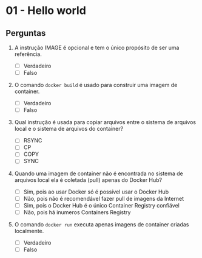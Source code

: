# 01 - Hello world

## Perguntas

1. A instrução IMAGE é opcional e tem o único propósito de ser uma referência.

    - [ ] Verdadeiro
    - [ ] Falso

2. O comando `docker build` é usado para construir uma imagem de container.

    - [ ] Verdadeiro
    - [ ] Falso

3. Qual instrução é usada para copiar arquivos entre o sistema de arquivos local e o sistema de arquivos do container?

    - [ ] RSYNC
    - [ ] CP
    - [ ] COPY
    - [ ] SYNC

4. Quando uma imagem de container não é encontrada no sistema de arquivos local ela é coletada (pull) apenas do Docker Hub?

    - [ ] Sim, pois ao usar Docker só é possível usar o Docker Hub
    - [ ] Não, pois não é recomendável fazer pull de imagens da Internet
    - [ ] Sim, pois o Docker Hub é o único Container Registry confiável
    - [ ] Não, pois há inumeros Containers Registry

5. O comando `docker run` executa apenas imagens de container criadas localmente.

    - [ ] Verdadeiro
    - [ ] Falso
